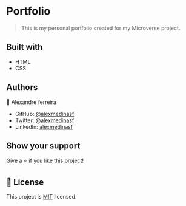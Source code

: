 # Portfolio

> This is my personal portfolio created for my Microverse project.


## Built with

- HTML
- CSS

## Authors

👤 Alexandre ferreira

- GitHub: [@alexmedinasf](https://github.com/alexmedinasf)
- Twitter: [@alexmedinasf](https://twitter.com/alexmedinasf)
- LinkedIn: [alexmedinasf](https://linkedin.com/in/alexmedinasf)


## Show your support

Give a ⭐️ if you like this project!

## 📝 License

This project is [MIT](./MIT.md) licensed.
